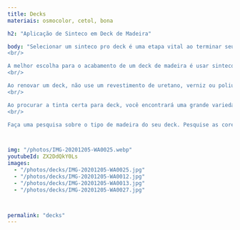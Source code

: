 ```yaml
---
title: Decks
materiais: osmocolor, cetol, bona

h2: "Aplicação de Sinteco em Deck de Madeira"

body: "Selecionar um sinteco pro deck é uma etapa vital ao terminar seu deck ou quando seu deck precisar ser repintado. Os decks de madeira estão expostos a condições climáticas severas e precisam ser protegidos com o tipo correto de sinteco.
<br/>

A melhor escolha para o acabamento de um deck de madeira é usar sinteco  para exteriores. Uma camada penetrante semitransparente fornecerá proteção adequada contra a água e o sol. Este tipo de sinteco para deck realça a beleza natural da madeira aumentando sua aparência.
<br/>

Ao renovar um deck, não use um revestimento de uretano, verniz ou poliuretano que se firma sobre a madeira, criando um acabamento “brilhante”. Esses tipos de acabamentos são usados principalmente para aplicações internas e quebram facilmente quando expostos às intempéries. A chuva e os fortes raios ultravioleta farão com que o poliuretano falhe rapidamente, o que sujeitará a madeira ao desgaste. O poliuretano formará bolhas e descascará na madeira externa. Isso criará um pesadelo para consertar onde o lixamento pesado estará envolvido na remoção. Se você deseja uma aparência límpida ou natural para o seu deck, considere um sinteco claro de deck de penetração profunda (sem película) ou, melhor ainda, uma tinta para deck semitransparente em um tom natural.
<br/>

Ao procurar a tinta certa para deck, você encontrará uma grande variedade de cores. Encontrar uma cor como Natural, Cedro ou Redwood em uma mancha semitransparente não esconderá o grão da madeira como uma mancha sólida ou tinta faria. Isso pode dar ao seu deck a aparência natural que você deseja, ao mesmo tempo em que dá à madeira umidade e proteção contra raios ultravioleta.
<br/>

Faça uma pesquisa sobre o tipo de madeira do seu deck. Pesquise as cores que darão os resultados finais que você deseja. Não aplique poliuretano em um deck ou pode prejudicar a beleza e longevidade do deck. Os elementos externos são muito duros para o poliuretano, tornando-o uma escolha ruim para uso externo no deck. Mantenha seu deck cuidado com a escolha adequada de sinteco para deck e ele estará lá para você aproveitar por muitos anos."



img: "/photos/IMG-20201205-WA0025.webp"
youtubeId: ZX2DdQkY0Ls
images:
  - "/photos/decks/IMG-20201205-WA0025.jpg"
  - "/photos/decks/IMG-20201205-WA0012.jpg"
  - "/photos/decks/IMG-20201205-WA0013.jpg"
  - "/photos/decks/IMG-20201205-WA0027.jpg"



permalink: "decks"
---
```




